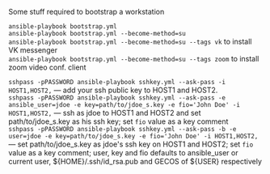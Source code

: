 Some stuff required to bootstrap a workstation

`ansible-playbook bootstrap.yml`  
`ansible-playbook bootstrap.yml --become-method=su`  
`ansible-playbook bootstrap.yml --become-method=su --tags vk` to install VK messenger  
`ansible-playbook bootstrap.yml --become-method=su --tags zoom` to install zoom video conf. client  

`sshpass -pPASSWORD ansible-playbook sshkey.yml --ask-pass -i HOST1,HOST2,` — add your ssh public key to HOST1 and HOST2.  
`sshpass -pPASSWORD ansible-playbook sshkey.yml --ask-pass -e ansible_user=jdoe -e key=path/to/jdoe_s.key -e fio='John Doe' -i HOST1,HOST2,` — ssh as jdoe to HOST1 and HOST2 and set path/to/jdoe_s.key as his ssh key; set `fio` value as a key comment  
`sshpass -pPASSWORD ansible-playbook sshkey.yml --ask-pass -b -e user=jdoe -e key=path/to/jdoe_s.key -e fio='John Doe' -i HOST1,HOST2,` — set path/to/jdoe_s.key as jdoe's ssh key on HOST1 and HOST2; set `fio` value as a key comment; user, key and fio defaults to ansible_user or current user, ${HOME}/.ssh/id_rsa.pub and GECOS of ${USER} respectively  

